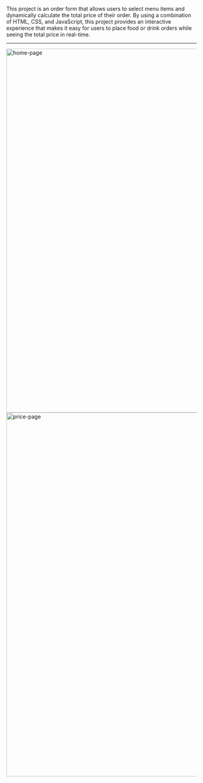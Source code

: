 This project is an order form that allows users to select menu items and dynamically calculate the total price of their order. By using a combination of HTML, CSS, and JavaScript, this project provides an interactive experience that makes it easy for users to place food or drink orders while seeing the total price in real-time.

---

<img width="960" alt="home-page" src="https://github.com/raflizocky/web-projects/assets/111034180/eb02760f-d03a-42d4-a4ca-243153975928">
<img width="960" alt="price-page" src="https://github.com/raflizocky/web-projects/assets/111034180/b5db058f-8c13-45ac-9c42-59b8feb39917">
